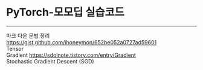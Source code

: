 # PyTorch-모모딥 실습코드 
***
마크 다운 문법 정리 https://gist.github.com/ihoneymon/652be052a0727ad59601   
Tensor   
Gradient https://sdolnote.tistory.com/entry/Gradient   
Stochastic Gradient Descent (SGD)
